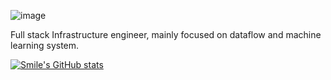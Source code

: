 ![image](https://user-images.githubusercontent.com/39055087/172039771-e63d9d2e-6906-42ce-a058-ba75c207bc02.png)


Full stack Infrastructure engineer, mainly focused on dataflow and machine learning system.

[![Smile's GitHub stats](https://github-readme-stats.vercel.app/api?username=Smilexuhc)](https://github.com/anuraghazra/github-readme-stats)

